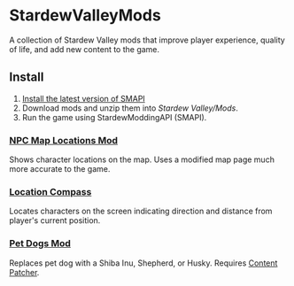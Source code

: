 # StardewValleyMods
A collection of Stardew Valley mods that improve player experience, quality of life, and add new content to the game.

## Install
1. [Install the latest version of SMAPI](https://smapi.io)
2. Download mods and unzip them into *Stardew Valley/Mods*.
3. Run the game using StardewModdingAPI (SMAPI).

### [NPC Map Locations Mod](https://www.nexusmods.com/stardewvalley/mods/239)
Shows character locations on the map. Uses a modified map page much more accurate to the game.

### [Location Compass](https://www.nexusmods.com/stardewvalley/mods/3045)
Locates characters on the screen indicating direction and distance from player's current position.

### [Pet Dogs Mod](https://www.nexusmods.com/stardewvalley/mods/570)
Replaces pet dog with a Shiba Inu, Shepherd, or Husky.
Requires [Content Patcher]("https://www.nexusmods.com/stardewvalley/mods/1915").







